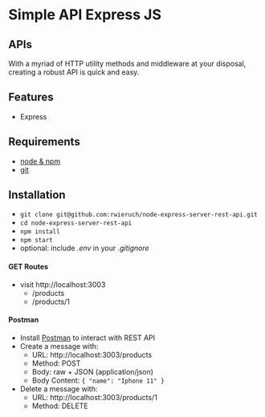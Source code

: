 # Simple API Express JS

## APIs

With a myriad of HTTP utility methods and middleware at your disposal, creating a robust API is quick and easy.

## Features

- Express

## Requirements

- [node & npm](https://nodejs.org/en/)
- [git](https://www.robinwieruch.de/git-essential-commands/)

## Installation

- `git clone git@github.com:rwieruch/node-express-server-rest-api.git`
- `cd node-express-server-rest-api`
- `npm install`
- `npm start`
- optional: include _.env_ in your _.gitignore_

#### GET Routes

- visit http://localhost:3003
  - /products
  - /products/1
  
#### Postman

- Install [Postman](https://www.getpostman.com/apps) to interact with REST API
- Create a message with:
  - URL: http://localhost:3003/products
  - Method: POST
  - Body: raw + JSON (application/json)
  - Body Content: `{ "name": "Iphone 11" }`
- Delete a message with:
  - URL: http://localhost:3003/products/1
  - Method: DELETE
